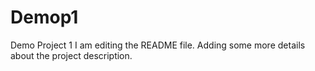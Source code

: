 # Demop1
Demo Project 1
I am editing the README file. Adding some more details about the project description.
